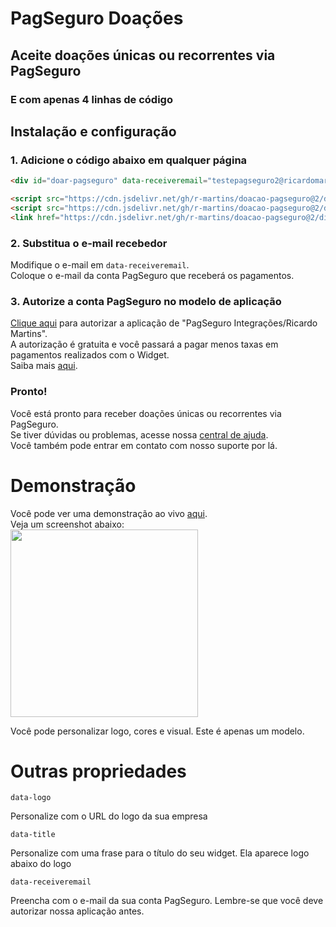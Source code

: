 # PagSeguro Doações 
## Aceite doações únicas ou recorrentes via PagSeguro
### E com apenas 4 linhas de código

## Instalação e configuração
### 1. Adicione o código abaixo em qualquer página
```html
<div id="doar-pagseguro" data-receiveremail="testepagseguro2@ricardomartins.net.br" data-title="Contribua com nosso projeto" data-logo=""></div>

<script src="https://cdn.jsdelivr.net/gh/r-martins/doacao-pagseguro@2/dist/js/chunk-vendors.js"></script>
<script src="https://cdn.jsdelivr.net/gh/r-martins/doacao-pagseguro@2/dist/js/app.js"></script>
<link href="https://cdn.jsdelivr.net/gh/r-martins/doacao-pagseguro@2/dist/css/app.css" rel="stylesheet">
```
### 2. Substitua o e-mail recebedor
Modifique o e-mail em `data-receiveremail`. <br/>Coloque o e-mail da conta PagSeguro que receberá os pagamentos.

### 3. Autorize a conta PagSeguro no modelo de aplicação
[Clique aqui](https://pbintegracoes.com/autorizar/?utm_source=github&utm_content=doarbox-readme) para autorizar a aplicação de "PagSeguro Integrações/Ricardo Martins".<br/>
A autorização é gratuita e você passará a pagar menos taxas em pagamentos realizados com o Widget.<br/>
Saiba mais [aqui](https://pbintegracoes.com/compare/?utm_source=github&utm_content=doarbox-readme).

### Pronto!
Você está pronto para receber doações únicas ou recorrentes via PagSeguro.<br/>
Se tiver dúvidas ou problemas, acesse nossa [central de ajuda](https://ajuda.pbintegracoes.com/hc/pt-br). <br/>Você também pode entrar em contato com nosso suporte por lá.

# Demonstração
Você pode ver uma demonstração ao vivo [aqui](https://pbintegracoes.com/doar-com-pagseguro/?utm_source=github&utm_content=doarbox-readme).
<br/>Veja um screenshot abaixo: <br/>
<img src="https://user-images.githubusercontent.com/191149/153778187-0275a7a8-18e3-4eb6-af93-b4672ea8ac6c.png" width="300"/>

Você pode personalizar logo, cores e visual. Este é apenas um modelo.

# Outras propriedades
`data-logo`

Personalize com o URL do logo da sua empresa

`data-title`

Personalize com uma frase para o título do seu widget. Ela aparece logo abaixo do logo

`data-receiveremail`

Preencha com o e-mail da sua conta PagSeguro. Lembre-se que você deve autorizar nossa aplicação antes.

